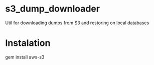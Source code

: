 s3_dump_downloader
==================

Util for downloading dumps from S3 and restoring on local databases

Instalation
============

gem install aws-s3
